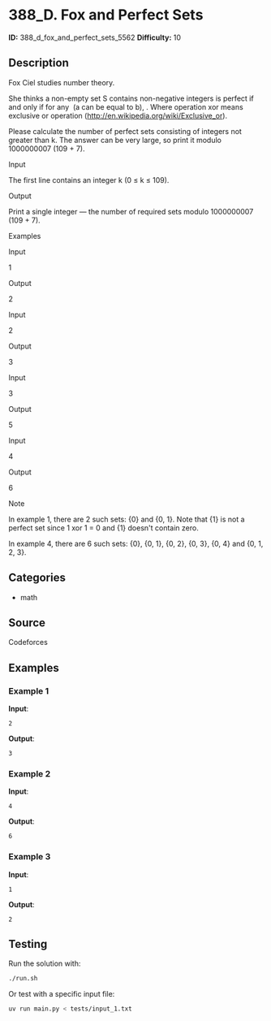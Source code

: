 # 388_D. Fox and Perfect Sets

**ID:** 388_d_fox_and_perfect_sets_5562
**Difficulty:** 10

## Description

Fox Ciel studies number theory.

She thinks a non-empty set S contains non-negative integers is perfect if and only if for any <image> (a can be equal to b), <image>. Where operation xor means exclusive or operation (http://en.wikipedia.org/wiki/Exclusive_or).

Please calculate the number of perfect sets consisting of integers not greater than k. The answer can be very large, so print it modulo 1000000007 (109 + 7).

Input

The first line contains an integer k (0 ≤ k ≤ 109).

Output

Print a single integer — the number of required sets modulo 1000000007 (109 + 7).

Examples

Input

1


Output

2


Input

2


Output

3


Input

3


Output

5


Input

4


Output

6

Note

In example 1, there are 2 such sets: {0} and {0, 1}. Note that {1} is not a perfect set since 1 xor 1 = 0 and {1} doesn't contain zero.

In example 4, there are 6 such sets: {0}, {0, 1}, {0, 2}, {0, 3}, {0, 4} and {0, 1, 2, 3}.

## Categories

- math

## Source

Codeforces

## Examples

### Example 1

**Input**:
```
2
```

**Output**:
```
3
```

### Example 2

**Input**:
```
4
```

**Output**:
```
6
```

### Example 3

**Input**:
```
1
```

**Output**:
```
2
```


## Testing

Run the solution with:

```bash
./run.sh
```

Or test with a specific input file:

```bash
uv run main.py < tests/input_1.txt
```
